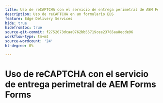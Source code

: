 ```yaml
---
title: Uso de reCAPTCHA con el servicio de entrega perimetral de AEM Forms Forms
description: Uso de reCAPTCHA en un formulario EDS
feature: Edge Delivery Services
hide: true
hidefromtoc: true
source-git-commit: f2752673dcaa0762bb55719cee23765aa8ecde96
workflow-type: tm+mt
source-wordcount: '24'
ht-degree: 0%

---
```



# Uso de reCAPTCHA con el servicio de entrega perimetral de AEM Forms Forms

